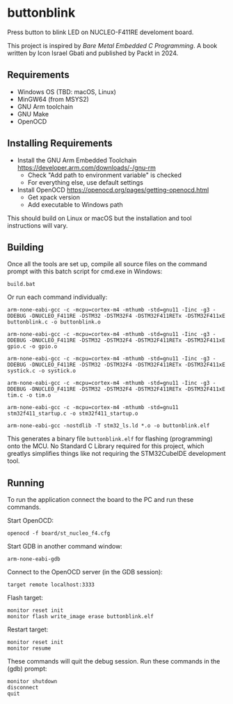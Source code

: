 # buttonblink
Press button to blink LED on NUCLEO-F411RE develoment board.

This project is inspired by _Bare Metal Embedded C Programming_. A book written by Icon Israel Gbati and
published by Packt in 2024.

## Requirements
- Windows OS (TBD: macOS, Linux)
- MinGW64 (from MSYS2)
- GNU Arm toolchain
- GNU Make
- OpenOCD

## Installing Requirements

- Install the GNU Arm Embedded Toolchain https://developer.arm.com/downloads/-/gnu-rm
  - Check "Add path to environment variable" is checked
  - For everything else, use default settings
- Install OpenOCD https://openocd.org/pages/getting-openocd.html
  - Get xpack version
  - Add executable to Windows path
  
This should build on Linux or macOS but the installation and tool instructions will vary.

## Building
Once all the tools are set up, compile all source files on the command prompt with this batch script for cmd.exe in Windows:
```
build.bat
```

Or run each command individually:

```
arm-none-eabi-gcc -c -mcpu=cortex-m4 -mthumb -std=gnu11 -Iinc -g3 -DDEBUG -DNUCLEO_F411RE -DSTM32 -DSTM32F4 -DSTM32F411RETx -DSTM32F411xE buttonblink.c -o buttonblink.o
```

```
arm-none-eabi-gcc -c -mcpu=cortex-m4 -mthumb -std=gnu11 -Iinc -g3 -DDEBUG -DNUCLEO_F411RE -DSTM32 -DSTM32F4 -DSTM32F411RETx -DSTM32F411xE gpio.c -o gpio.o
```

```
arm-none-eabi-gcc -c -mcpu=cortex-m4 -mthumb -std=gnu11 -Iinc -g3 -DDEBUG -DNUCLEO_F411RE -DSTM32 -DSTM32F4 -DSTM32F411RETx -DSTM32F411xE systick.c -o systick.o
```

```
arm-none-eabi-gcc -c -mcpu=cortex-m4 -mthumb -std=gnu11 -Iinc -g3 -DDEBUG -DNUCLEO_F411RE -DSTM32 -DSTM32F4 -DSTM32F411RETx -DSTM32F411xE tim.c -o tim.o
```

```
arm-none-eabi-gcc -c -mcpu=cortex-m4 -mthumb -std=gnu11 stm32f411_startup.c -o stm32f411_startup.o
```

```
arm-none-eabi-gcc -nostdlib -T stm32_ls.ld *.o -o buttonblink.elf
```

This generates a binary file `buttonblink.elf` for flashing (programming) onto the MCU. No Standard C Library required for this project, which greatlys simplifies things like not requiring the STM32CubeIDE development tool.

## Running
To run the application connect the board to the PC and run these commands.

Start OpenOCD:
```
openocd -f board/st_nucleo_f4.cfg
```

Start GDB in another command window:
```
arm-none-eabi-gdb
```

Connect to the OpenOCD server (in the GDB session):
```
target remote localhost:3333
```

Flash target:
```
monitor reset init
monitor flash write_image erase buttonblink.elf
```

Restart target:
```
monitor reset init
monitor resume
```

These commands will quit the debug session. Run these commands in the (gdb) prompt:
```
monitor shutdown
disconnect
quit
```
